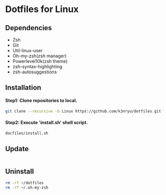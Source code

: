 # Dotfiles for Linux
## Dependencies
- Zsh
- Git
- Util-linux-user
- Oh-my-zsh(zsh manager)
- Powerlevel10k(zsh theme)
- zsh-syntax-highlighting
- zsh-autosuggestions

## Installation
#### Step1: Clone repositories to local.
```bash
git clone --recursive -b Linux https://github.com/k3nryu/dotfiles.git
```
#### Step2: Execute 'install.sh' shell script.
```bash
docfiles/install.sh
```

## Update
```bash

```

## Uninstall
```bash
rm -rf ~/dotfiles
rm -rf ~/.oh-my-zsh
```
